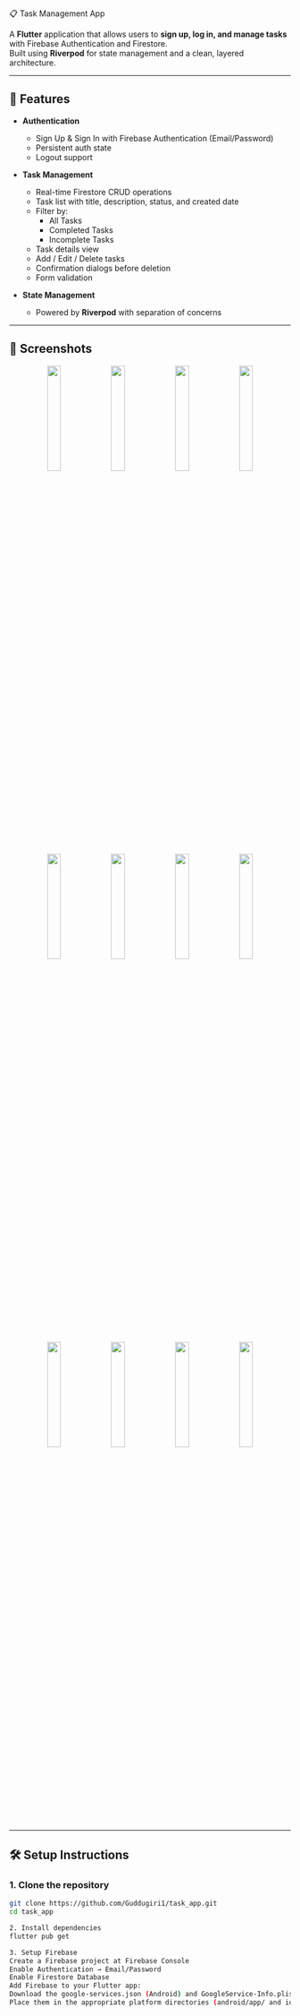 📋 Task Management App

A **Flutter** application that allows users to **sign up, log in, and manage tasks** with Firebase Authentication and Firestore.  
Built using **Riverpod** for state management and a clean, layered architecture.

---

## 🚀 Features

- **Authentication**
  - Sign Up & Sign In with Firebase Authentication (Email/Password)
  - Persistent auth state
  - Logout support

- **Task Management**
  - Real-time Firestore CRUD operations
  - Task list with title, description, status, and created date
  - Filter by:
    - All Tasks
    - Completed Tasks
    - Incomplete Tasks
  - Task details view
  - Add / Edit / Delete tasks
  - Confirmation dialogs before deletion
  - Form validation

- **State Management**
  - Powered by **Riverpod** with separation of concerns

---

## 📸 Screenshots

<p align="center">
  <img src="https://github.com/user-attachments/assets/025599de-ecc2-4103-b8f7-f76fc7635b48" width="22%" />
  <img src="https://github.com/user-attachments/assets/e71e0050-fe7e-4058-9b27-e79f19c0f3a5" width="22%" />
  <img src="https://github.com/user-attachments/assets/1a1d93e1-e854-4f8e-8bb8-3d036d9f32ef" width="22%" />
  <img src="https://github.com/user-attachments/assets/239bef94-8933-47c1-a867-e61e73b6131a" width="22%" />
</p>

<p align="center">
  <img src="https://github.com/user-attachments/assets/f88edb00-393e-42d5-939a-f0539ff631e7" width="22%" />
  <img src="https://github.com/user-attachments/assets/9846c565-c4b8-4dd5-8943-6a9ec27d3e3e" width="22%" />
  <img src="https://github.com/user-attachments/assets/790ea8e2-30dd-4369-aa11-c850735ddcd2" width="22%" />
  <img src="https://github.com/user-attachments/assets/9870d76a-c2ff-4638-babb-fbf032130080" width="22%" />
</p>

<p align="center">
  <img src="https://github.com/user-attachments/assets/4e91ebbb-6988-4c4f-8d1d-4404aca3c1f5" width="22%" />
  <img src="https://github.com/user-attachments/assets/466ce83f-a647-40be-ad59-08c9043cb620" width="22%" />
  <img src="https://github.com/user-attachments/assets/7947df88-787d-464b-a4c9-8274bb065eb2" width="22%" />
  <img src="https://github.com/user-attachments/assets/f29a0741-5c8d-4edb-978a-2ab34beacae1" width="22%" />
</p>


---

## 🛠️ Setup Instructions

### 1. Clone the repository
```bash
git clone https://github.com/Guddugiri1/task_app.git
cd task_app

2. Install dependencies
flutter pub get

3. Setup Firebase
Create a Firebase project at Firebase Console
Enable Authentication → Email/Password
Enable Firestore Database
Add Firebase to your Flutter app:
Download the google-services.json (Android) and GoogleService-Info.plist (iOS)
Place them in the appropriate platform directories (android/app/ and ios/Runner/)

